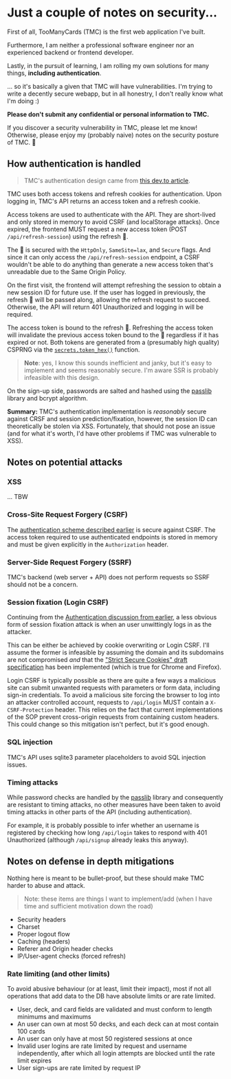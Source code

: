 # Just a couple of notes on security...

First of all, TooManyCards (TMC) is the first web application I've built.

Furthermore, I am neither a professional software engineer nor an experienced backend or
frontend developer.

Lastly, in the pursuit of learning, I am rolling my own solutions for many things,
**including authentication**.

... so it's basically a given that TMC will have vulnerabilities. I'm trying to write a
decently secure webapp, but in all honestry, I don't really know what I'm doing :)

**Please don't submit any confidential or personal information to TMC.**

If you discover a security vulnerability in TMC, please let me know! Otherwise, please
enjoy my (probably naive) notes on the security posture of TMC. 🌺

## How authentication is handled

> TMC's authentication design came from [this dev.to article][dev-to-auth].

TMC uses both access tokens and refresh cookies for authentication. Upon logging in, TMC's
API returns an access token and a refresh cookie.

Access tokens are used to authenticate with the API. They are short-lived and only stored
in memory to avoid CSRF (and localStorage attacks). Once expired, the frontend MUST
request a new access token (POST `/api/refresh-session`) using the refresh 🍪.

The 🍪 is secured with the `HttpOnly`, `SameSite=lax`, and `Secure` flags. And since it can
only access the `/api/refresh-session` endpoint, a CSRF wouldn't be able to do anything
than generate a new access token that's unreadable due to the Same Origin Policy.

On the first visit, the frontend will attempt refreshing the session to obtain a new
session ID for future use. If the user has logged in previously, the refresh 🍪 will be
passed along, allowing the refresh request to succeed. Otherwise, the API will return 401
Unauthorized and logging in will be required.

The access token is bound to the refresh 🍪. Refreshing the access token will invalidate
the previous access token bound to the 🍪 regardless if it has expired or not. Both tokens
are generated from a (presumably high quality) CSPRNG via the
[`secrets.token_hex()`][token_hex] function.

> **Note**: yes, I know this sounds inefficient and janky, but it's easy to implement and
> seems reasonably secure. I'm aware SSR is probably infeasible with this design.

On the sign-up side, passwords are salted and hashed using the [passlib] library and
bcrypt algorithm.

**Summary:** TMC's authentication implementation is _reasonably_ secure against CRSF and
session prediction/fixation, however, the session ID can theoretically be stolen via XSS.
Fortunately, that should not pose an issue (and for what it's worth, I'd have other
problems if TMC was vulnerable to XSS).

## Notes on potential attacks

<!--

# https://security.stackexchange.com/questions/116113/rate-limit-login-attempts-count-by-ip-or-username
# https://www.stavros.io/posts/authentication-and-rate-limiting/
# https://www.toptal.com/cyber-security/10-most-common-web-security-vulnerabilities
# https://owasp.org/www-community/attacks/
# https://cheatsheetseries.owasp.org/
# https://codahale.com/a-lesson-in-timing-attacks/
# https://developer.okta.com/blog/2017/06/21/what-the-heck-is-oauth
# https://auth0.com/intro-to-iam/what-is-oauth-2

-->

### XSS

... TBW

### Cross-Site Request Forgery (CSRF)

The [authentication scheme described earlier](#how-authentication-is-handled) is secure
against CSRF. The access token required to use authenticated endpoints is stored in memory
and must be given explicitly in the `Authorization` header.

### Server-Side Request Forgery (SSRF)

TMC's backend (web server + API) does not perform requests so SSRF should not be a
concern.

### Session fixation (Login CSRF)

Continuing from the
[Authentication discussion from earlier](#how-authentication-is-handled), a less obvious
form of session fixation attack is when an user unwittingly logs in as the attacker.

This can be either be achieved by cookie overwriting or Login CSRF. I'll assume the former
is infeasible by assuming the domain and its subdomains are not compromised *and* that the
["Strict Secure Cookies" draft specification][strict-secure-cookies] has been implemented
(which is true for Chrome and Firefox). <!-- TODO: actually validate this claim -->

Login CSRF is typically possible as there are quite a few ways a malicious site can submit
unwanted requests with parameters or form data, including sign-in credentials. To avoid a
malicious site forcing the browser to log into an attacker controlled account, requests to
`/api/login` MUST contain a `X-CSRF-Protection` header. This relies on the fact that
current implementations of the SOP prevent cross-origin requests from containing custom
headers. This could change so this mitigation isn't perfect, but it's good enough.

### SQL injection

TMC's API uses sqlite3 parameter placeholders to avoid SQL injection issues.

### Timing attacks

While password checks are handled by the [passlib] library and consequently are resistant
to timing attacks, no other measures have been taken to avoid timing attacks in other
parts of the API (including authentication).

For example, it is probably possible to infer whether an username is registered by
checking how long `/api/login` takes to respond with 401 Unauthorized (although
`/api/signup` already leaks this anyway).

## Notes on defense in depth mitigations

Nothing here is meant to be bullet-proof, but these should make TMC harder to abuse and
attack.

> Note: these items are things I want to implement/add (when I have time and sufficient
> motivation down the road)

- Security headers
- Charset
- Proper logout flow
- Caching (headers)
- Referer and Origin header checks
- IP/User-agent checks (forced refresh)

### Rate limiting (and other limits)

To avoid abusive behaviour (or at least, limit their impact), most if not all operations
that add data to the DB have absolute limits or are rate limited.

- User, deck, and card fields are validated and must conform to length minimums and
  maximums
- An user can own at most 50 decks, and each deck can at most contain 100 cards
- An user can only have at most 50 registered sessions at once
- Invalid user logins are rate limited by request and username independently, after which
  all login attempts are blocked until the rate limit expires
- User sign-ups are rate limited by request IP

[dev-to-auth]: https://dev.to/cotter/localstorage-vs-cookies-all-you-need-to-know-about-storing-jwt-tokens-securely-in-the-front-end-15id
[passlib]: https://passlib.readthedocs.io/en/stable/
[strict-secure-cookies]: https://datatracker.ietf.org/doc/html/draft-ietf-httpbis-cookie-alone-01
[token_hex]: https://docs.python.org/3/library/secrets.html#secrets.token_hex
